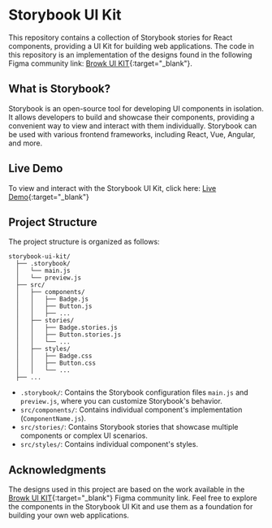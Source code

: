 # Storybook UI Kit

This repository contains a collection of Storybook stories for React components, providing a UI Kit for building web applications. The code in this repository is an implementation of the designs found in the following Figma community link: [Browk UI KIT](https://www.figma.com/community/file/817436609226882468/Browk-UI-KIT){:target="_blank"}.

## What is Storybook?

Storybook is an open-source tool for developing UI components in isolation. It allows developers to build and showcase their components, providing a convenient way to view and interact with them individually. Storybook can be used with various frontend frameworks, including React, Vue, Angular, and more.

## Live Demo

To view and interact with the Storybook UI Kit, click here: [Live Demo](https://storybook-ui-kit.netlify.app/){:target="_blank"}


## Project Structure

The project structure is organized as follows:

```
storybook-ui-kit/
  ├── .storybook/
  │   └── main.js
  │   └── preview.js
  ├── src/
  │   ├── components/
  │   │   ├── Badge.js
  │   │   ├── Button.js
  │   │   ├── ...
  │   ├── stories/
  │   │   ├── Badge.stories.js
  │   │   ├── Button.stories.js
  │   │   └── ...
  │   ├── styles/
  │   │   ├── Badge.css
  │   │   ├── Button.css
  │   │   └── ...
  ├── ...
```

- `.storybook/`: Contains the Storybook configuration files `main.js` and `preview.js`, where you can customize Storybook's behavior.
- `src/components/`: Contains individual component's implementation (`ComponentName.js`).
- `src/stories/`: Contains Storybook stories that showcase multiple components or complex UI scenarios.
- `src/styles/`: Contains individual component's styles.

## Acknowledgments

The designs used in this project are based on the work available in the [Browk UI KIT](https://www.figma.com/community/file/817436609226882468/Browk-UI-KIT){:target="_blank"} Figma community link. Feel free to explore the components in the Storybook UI Kit and use them as a foundation for building your own web applications.